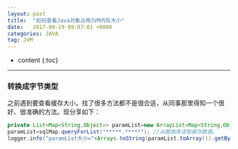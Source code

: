 ```yaml
---
layout: post
title:  "如何查看Java对象占用JVM内存大小"
date:   2017-09-19 09:07:01 +0800
categories: JAVA
tag: JVM
---
```


* content
{:toc}


-------
### 转换成字节类型 
之前遇到要查看缓存大小，找了很多方法都不是很合适，从同事那里得知一个很好、很准确的方法。现分享如下：

```java
private List<Map<String,Object>> paramList=new ArrayList<Map<String,Object>>();
paramList=sqlMap.queryForList("*****.*****"); //从数据库读取缓存数据。
logger.info("paramList大小="+Arrays.toString(paramList.toArray()).getBytes().length);//打印占用字节数。
```